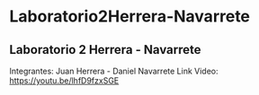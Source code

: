 # Laboratorio2Herrera-Navarrete
Laboratorio 2 Herrera - Navarrete
------------------------------------
Integrantes: Juan Herrera - Daniel Navarrete
Link Video: https://youtu.be/lhfD9fzxSGE
